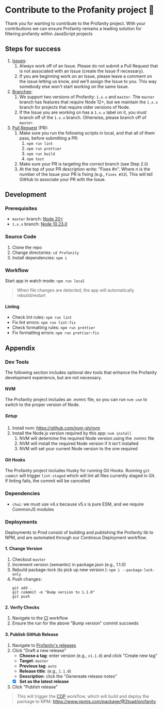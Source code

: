 # Contribute to the Profanity project 🤝

Thank you for wanting to contribute to the Profanity project. With your contributions we can ensure Profanity remains a leading solution for filtering profanity within JavaScript projects

## Steps for success

1. [Issues](https://github.com/2Toad/Profanity/issues):
   1. Always work off of an Issue. Please do not submit a Pull Request that is not associated with an Issue (create the Issue if necessary).
   2. If you are beginning work on an Issue, please leave a comment on the issue letting us know, and we'll assign the Issue to you. This way somebody else won't start working on the same Issue.
2. [Branches](https://github.com/2Toad/Profanity/branches):
   1. We support two versions of Profanity: `1.x.x` and `master`. The `master` branch has features that require Node 12+, but we maintain the `1.x.x` branch for projects that require older versions of Node.
   2. If the Issue you are working on has a `1.x.x` label on it, you must branch off of the `1.x.x` branch. Otherwise, please branch off of `master`.
3. [Pull Request](https://github.com/2Toad/Profanity/pulls) (PR):
   1. Make sure you run the following scripts in local, and that all of them pass, before submitting a PR:
      1. `npm run lint`
      2. `npm run prettier`
      3. `npm run build`
      4. `npm test`
   2. Make sure your PR is targeting the correct branch (see Step 2.ii)
   3. At the top of your PR description write: "Fixes #_n_". Where _n_ is the number of the Issue your PR is fixing (e.g., `Fixes #33`). This will tell GitHub to associate your PR with the Issue.

## Development

### Prerequisites

- `master` branch: [Node 20+](https://nodejs.org)
- `1.x.x` branch: [Node 10.23.0](https://nodejs.org)

### Source Code

1. Clone the repo
2. Change directories: `cd Profanity`
3. Install dependencies: `npm i`

### Workflow

Start app in watch mode: `npm run local`

> When file changes are detected, the app will automatically rebuild/restart

#### Linting

- Check lint rules: `npm run lint`
- Fix lint errors: `npm run lint:fix`
- Check formatting rules: `npm run prettier`
- Fix formatting errors: `npm run prettier:fix`

## Appendix

### Dev Tools

The following section includes optional dev tools that enhance the Profanity development experience, but are not necessary.

#### NVM

The Profanity project includes an .nvmrc file, so you can run `nvm use` to switch to the proper version of Node.

##### Setup

1. Install nvm: https://github.com/nvm-sh/nvm
2. Install the Node.js version required by this app: `nvm install`
   1. NVM will determine the required Node version using the .nvmrc file
   2. NVM will install the required Node version if it isn't installed
   3. NVM will set your current Node version to the one required

#### Git Hooks

The Profanity project includes Husky for running Git Hooks. Running `git commit` will trigger `lint-staged` which will lint all files currently staged in Git. If linting fails, the commit will be cancelled

### Dependencies

- `chai`: we must use v4.x because v5.x is pure ESM, and we require CommonJS modules

### Deployments

Deployments to Prod consist of building and publishing the Profanity lib to NPM, and are automated through our Continous Deployment workflow.

#### 1. Change Version
1. Checkout `master`
2. Increment version (semantic) in package.json (e.g., 1.1.0)
3. Rebuild package-lock (to pick up new version ): `npm i --package-lock-only`
4. Push changes:
   ```
   git add .
   git commmit -m "Bump version to 1.1.0"
   git push
   ```

#### 2. Verify Checks
1. Navigate to the [CI](https://github.com/2Toad/Profanity/actions/workflows/ci.yml) workflow
2. Ensure the run for the above "Bump version" commit succeeds

#### 3. Publish GitHub Release
1. Navigate to [Profanity's releases](https://github.com/2Toad/Profanity/releases)
2. Click "Draft a new release"
   - **Choose a tag**: enter version (e.g., `v1.1.0`) and click "Create new tag"
   - **Target**: `master`
   - **Previous tag**: `auto`
   - **Release title**: (e.g., `1.1.0`)
   - **Description**: click the "Genereate release notes"
   - [x] **Set as the latest release**
3. Click "Publish release"

> This will trigger the [CDP](https://github.com/2Toad/Profanity/actions/workflows/cdp.yml) workflow, which will build and deploy the package to NPM: https://www.npmjs.com/package/@2toad/profanity